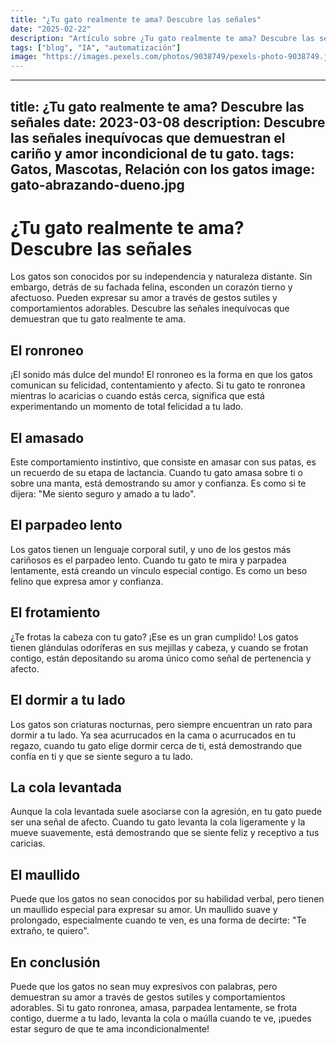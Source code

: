 ```yaml
---
title: "¿Tu gato realmente te ama? Descubre las señales"
date: "2025-02-22"
description: "Artículo sobre ¿Tu gato realmente te ama? Descubre las señales"
tags: ["blog", "IA", "automatización"]
image: "https://images.pexels.com/photos/9038749/pexels-photo-9038749.jpeg?auto=compress&cs=tinysrgb&h=350"
---
```


---
title: ¿Tu gato realmente te ama? Descubre las señales
date: 2023-03-08
description: Descubre las señales inequívocas que demuestran el cariño y amor incondicional de tu gato.
tags: Gatos, Mascotas, Relación con los gatos
image: gato-abrazando-dueno.jpg
---

# ¿Tu gato realmente te ama? Descubre las señales

Los gatos son conocidos por su independencia y naturaleza distante. Sin embargo, detrás de su fachada felina, esconden un corazón tierno y afectuoso. Pueden expresar su amor a través de gestos sutiles y comportamientos adorables. Descubre las señales inequívocas que demuestran que tu gato realmente te ama.

## El ronroneo

¡El sonido más dulce del mundo! El ronroneo es la forma en que los gatos comunican su felicidad, contentamiento y afecto. Si tu gato te ronronea mientras lo acaricias o cuando estás cerca, significa que está experimentando un momento de total felicidad a tu lado.

## El amasado

Este comportamiento instintivo, que consiste en amasar con sus patas, es un recuerdo de su etapa de lactancia. Cuando tu gato amasa sobre ti o sobre una manta, está demostrando su amor y confianza. Es como si te dijera: "Me siento seguro y amado a tu lado".

## El parpadeo lento

Los gatos tienen un lenguaje corporal sutil, y uno de los gestos más cariñosos es el parpadeo lento. Cuando tu gato te mira y parpadea lentamente, está creando un vínculo especial contigo. Es como un beso felino que expresa amor y confianza.

## El frotamiento

¿Te frotas la cabeza con tu gato? ¡Ese es un gran cumplido! Los gatos tienen glándulas odoríferas en sus mejillas y cabeza, y cuando se frotan contigo, están depositando su aroma único como señal de pertenencia y afecto.

## El dormir a tu lado

Los gatos son criaturas nocturnas, pero siempre encuentran un rato para dormir a tu lado. Ya sea acurrucados en la cama o acurrucados en tu regazo, cuando tu gato elige dormir cerca de ti, está demostrando que confía en ti y que se siente seguro a tu lado.

## La cola levantada

Aunque la cola levantada suele asociarse con la agresión, en tu gato puede ser una señal de afecto. Cuando tu gato levanta la cola ligeramente y la mueve suavemente, está demostrando que se siente feliz y receptivo a tus caricias.

## El maullido

Puede que los gatos no sean conocidos por su habilidad verbal, pero tienen un maullido especial para expresar su amor. Un maullido suave y prolongado, especialmente cuando te ven, es una forma de decirte: "Te extraño, te quiero".

## En conclusión

Puede que los gatos no sean muy expresivos con palabras, pero demuestran su amor a través de gestos sutiles y comportamientos adorables. Si tu gato ronronea, amasa, parpadea lentamente, se frota contigo, duerme a tu lado, levanta la cola o maúlla cuando te ve, ¡puedes estar seguro de que te ama incondicionalmente!